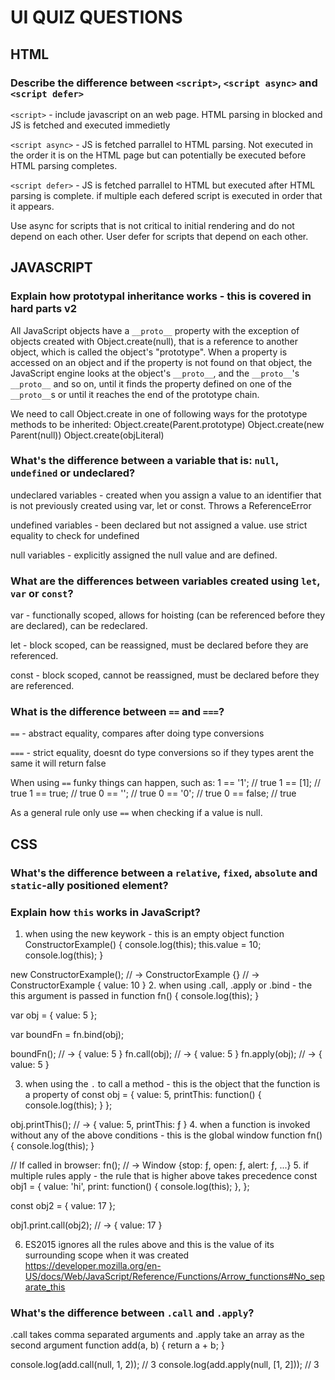# UI QUIZ QUESTIONS

## HTML

### Describe the difference between `<script>`, `<script async>` and `<script defer>`

`<script>` - include javascript on an web page. HTML parsing in blocked and JS is fetched and executed immedietly

`<script async>` - JS is fetched parrallel to HTML parsing. Not executed in the order it is on the HTML page but can potentially be executed before HTML parsing completes.

`<script defer>` - JS is fetched parrallel to HTML but executed after HTML parsing is complete. if multiple each defered script is executed in order that it appears.

Use async for scripts that is not critical to initial rendering and do not depend on each other. User defer for scripts that depend on each other.

## JAVASCRIPT

### Explain how prototypal inheritance works - this is covered in hard parts v2

All JavaScript objects have a `__proto__` property with the exception of objects created with Object.create(null), that is a reference to another object, which is called the object's "prototype". When a property is accessed on an object and if the property is not found on that object, the JavaScript engine looks at the object's `__proto__`, and the `__proto__`'s `__proto__` and so on, until it finds the property defined on one of the `__proto__`s or until it reaches the end of the prototype chain.

We need to call Object.create in one of following ways for the prototype methods to be inherited:
Object.create(Parent.prototype)
Object.create(new Parent(null))
Object.create(objLiteral)

### What's the difference between a variable that is: `null`, `undefined` or undeclared?

undeclared variables - created when you assign a value to an identifier that is not previously created using var, let or const. Throws a ReferenceError

undefined variables - been declared but not assigned a value. use strict equality to check for undefined

null variables - explicitly assigned the null value and are defined.

### What are the differences between variables created using `let`, `var` or `const`?

var - functionally scoped, allows for hoisting (can be referenced before they are declared), can be redeclared.

let - block scoped, can be reassigned, must be declared before they are referenced.

const - block scoped, cannot be reassigned, must be declared before they are referenced.

### What is the difference between `==` and `===`?

`==` - abstract equality, compares after doing type conversions

`===` - strict equality, doesnt do type conversions so if they types arent the same it will return false

When using `==` funky things can happen, such as:
1 == '1'; // true
1 == [1]; // true
1 == true; // true
0 == ''; // true
0 == '0'; // true
0 == false; // true

As a general rule only use `==` when checking if a value is null.

## CSS

### What's the difference between a `relative`, `fixed`, `absolute` and `static`-ally positioned element?

### Explain how `this` works in JavaScript?

1. when using the new keywork - this is an empty object
   function ConstructorExample() {
   console.log(this);
   this.value = 10;
   console.log(this);
   }

new ConstructorExample();
// -> ConstructorExample {}
// -> ConstructorExample { value: 10 } 2. when using .call, .apply or .bind - the this argument is passed in
function fn() {
console.log(this);
}

var obj = {
value: 5
};

var boundFn = fn.bind(obj);

boundFn(); // -> { value: 5 }
fn.call(obj); // -> { value: 5 }
fn.apply(obj); // -> { value: 5 }

3. when using the `.` to call a method - this is the object that the function is a property of
   const obj = {
   value: 5,
   printThis: function() {
   console.log(this);
   }
   };

obj.printThis(); // -> { value: 5, printThis: ƒ } 4. when a function is invoked without any of the above conditions - this is the global window
function fn() {
console.log(this);
}

// If called in browser:
fn(); // -> Window {stop: ƒ, open: ƒ, alert: ƒ, ...} 5. if multiple rules apply - the rule that is higher above takes precedence
const obj1 = {
value: 'hi',
print: function() {
console.log(this);
},
};

const obj2 = { value: 17 };

obj1.print.call(obj2); // -> { value: 17 }

6. ES2015 ignores all the rules above and this is the value of its surrounding scope when it was created  
   https://developer.mozilla.org/en-US/docs/Web/JavaScript/Reference/Functions/Arrow_functions#No_separate_this

### What's the difference between `.call` and `.apply`?

.call takes comma separated arguments and .apply take an array as the second argument
function add(a, b) {
return a + b;
}

console.log(add.call(null, 1, 2)); // 3
console.log(add.apply(null, [1, 2])); // 3
